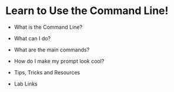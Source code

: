 # Learn to Use the Command Line!

+ What is the Command Line?

+ What can I do?

+ What are the main commands?

+ How do I make my prompt look cool?

+ Tips, Tricks and Resources

+ Lab Links
